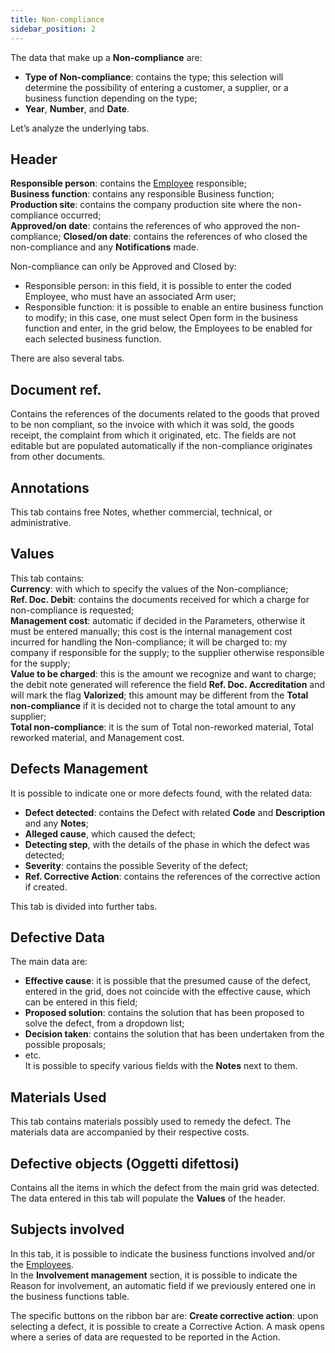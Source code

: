 ```yaml
---
title: Non-compliance
sidebar_position: 2
---
```


The data that make up a **Non-compliance** are:     
- **Type of Non-compliance**: contains the type; this selection will determine the possibility of entering a customer, a supplier, or a business function depending on the type;               
- **Year**, **Number**, and **Date**.

Let’s analyze the underlying tabs.

## Header  
**Responsible person**: contains the [Employee](/docs/project-management/registers/employee/new-employee) responsible;      
**Business function**: contains any responsible Business function;       
**Production site**: contains the company production site where the non-compliance occurred;      
**Approved/on date**: contains the references of who approved the non-compliance;
**Closed/on date**: contains the references of who closed the non-compliance and any **Notifications** made.        

Non-compliance can only be Approved and Closed by:
- Responsible person: in this field, it is possible to enter the coded Employee, who must have an associated Arm user;
- Responsible function: it is possible to enable an entire business function to modify; in this case, one must select Open form in the business function and enter, in the grid below, the Employees to be enabled for each selected business function.

There are also several tabs.

## Document ref.
Contains the references of the documents related to the goods that proved to be non compliant, so the invoice with which it was sold, the goods receipt, the complaint from which it originated, etc. The fields are not editable but are populated automatically if the non-compliance originates from other documents.

## Annotations      
This tab contains free Notes, whether commercial, technical, or administrative.

## Values    
This tab contains:    
**Currency**: with which to specify the values of the Non-compliance;      
**Ref. Doc. Debit**: contains the documents received for which a charge for non-compliance is requested;       
**Management cost**: automatic if decided in the Parameters, otherwise it must be entered manually; this cost is the internal management cost incurred for handling the Non-compliance; it will be charged to: my company if responsible for the supply; to the supplier otherwise responsible for the supply;       
**Value to be charged**: this is the amount we recognize and want to charge; the debit note generated will reference the field **Ref. Doc. Accreditation** and will mark the flag **Valorized**; this amount may be different from the **Total non-compliance** if it is decided not to charge the total amount to any supplier;     
**Total non-compliance**: it is the sum of Total non-reworked material, Total reworked material, and Management cost.             

## Defects Management 
It is possible to indicate one or more defects found, with the related data:     
- **Defect detected**: contains the Defect with related **Code** and **Description** and any **Notes**;     
- **Alleged cause**, which caused the defect;    
- **Detecting step**, with the details of the phase in which the defect was detected;   
- **Severity**: contains the possible Severity of the defect;    
- **Ref. Corrective Action**: contains the references of the corrective action if created.   

This tab is divided into further tabs.        

## Defective Data      
The main data are:      
- **Effective cause**: it is possible that the presumed cause of the defect, entered in the grid, does not coincide with the effective cause, which can be entered in this field;      
- **Proposed solution**: contains the solution that has been proposed to solve the defect, from a dropdown list;     
- **Decision taken**: contains the solution that has been undertaken from the possible proposals;
- etc.     
It is possible to specify various fields with the **Notes** next to them.     

## Materials Used 
This tab contains materials possibly used to remedy the defect. The materials data are accompanied by their respective costs.

## Defective objects (Oggetti difettosi)
Contains all the items in which the defect from the main grid was detected. The data entered in this tab will populate the **Values** of the header.

## Subjects involved
In this tab, it is possible to indicate the business functions involved and/or the [Employees](/docs/project-management/registers/employee/new-employee).     
In the **Involvement management** section, it is possible to indicate the Reason for involvement, an automatic field if we previously entered one in the business functions table.    

The specific buttons on the ribbon bar are:
**Create corrective action**: upon selecting a defect, it is possible to create a Corrective Action. A mask opens where a series of data are requested to be reported in the Action.